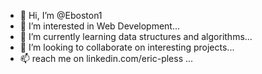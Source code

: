 - 👋 Hi, I’m @Eboston1
- 👀 I’m interested in Web Development...
- 🌱 I’m currently learning data structures and algorithms...
- 💞️ I’m looking to collaborate on interesting projects...
- 📫 reach me on linkedin.com/eric-pless  ...

<!---
Eboston1/Eboston1 is a ✨ special ✨ repository because its `README.md` (this file) appears on your GitHub profile.
You can click the Preview link to take a look at your changes.
--->
